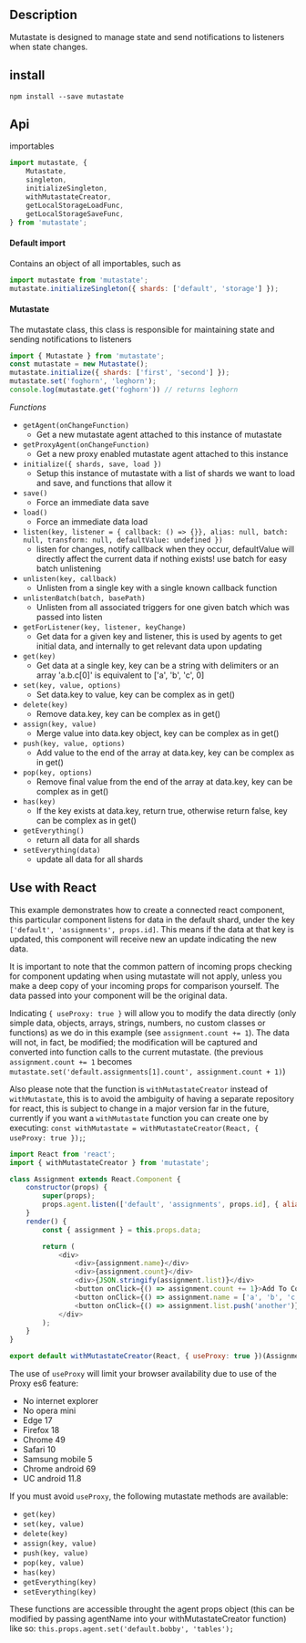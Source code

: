 ## Description

Mutastate is designed to manage state and send notifications to listeners when state changes.

## install

`npm install --save mutastate`

## Api

importables
```javascript
import mutastate, {
    Mutastate,
    singleton,
    initializeSingleton,
    withMutastateCreator,
    getLocalStorageLoadFunc,
    getLocalStorageSaveFunc,
} from 'mutastate';
```

#### Default import
Contains an object of all importables, such as
```javascript
import mutastate from 'mutastate';
mutastate.initializeSingleton({ shards: ['default', 'storage'] });
```

#### Mutastate
The mutastate class, this class is responsible for maintaining state and sending notifications to listeners
```javascript
import { Mutastate } from 'mutastate';
const mutastate = new Mutastate();
mutastate.initialize({ shards: ['first', 'second'] });
mutastate.set('foghorn', 'leghorn');
console.log(mutastate.get('foghorn')) // returns leghorn
```

*Functions*
* `getAgent(onChangeFunction)`
    * Get a new mutastate agent attached to this instance of mutastate
* `getProxyAgent(onChangeFunction)`
    * Get a new proxy enabled mutastate agent attached to this instance
* `initialize({ shards, save, load })`
    * Setup this instance of mutastate with a list of shards we want to load and save, and functions that allow it
* `save()`
    * Force an immediate data save
* `load()`
    * Force an immediate data load
* `listen(key, listener = { callback: () => {}}, alias: null, batch: null, transform: null, defaultValue: undefined })`
    * listen for changes, notify callback when they occur, defaultValue will directly affect the current data if nothing exists! use batch for easy batch unlistening
* `unlisten(key, callback)`
    * Unlisten from a single key with a single known callback function
* `unlistenBatch(batch, basePath)`
    * Unlisten from all associated triggers for one given batch which was passed into listen
* `getForListener(key, listener, keyChange)`
    * Get data for a given key and listener, this is used by agents to get initial data, and internally to get relevant data upon updating
* `get(key)`
    * Get data at a single key, key can be a string with delimiters or an array 'a.b.c[0]' is equivalent to ['a', 'b', 'c', 0]
* `set(key, value, options)`
    * Set data.key to value, key can be complex as in get()
* `delete(key)`
    * Remove data.key, key can be complex as in get()
* `assign(key, value)`
    * Merge value into data.key object, key can be complex as in get()
* `push(key, value, options)`
    * Add value to the end of the array at data.key, key can be complex as in get()
* `pop(key, options)`
    * Remove final value from the end of the array at data.key, key can be complex as in get()
* `has(key)`
    * If the key exists at data.key, return true, otherwise return false, key can be complex as in get()
* `getEverything()`
    * return all data for all shards
* `setEverything(data)`
    * update all data for all shards

## Use with React

This example demonstrates how to create a connected react component, this particular component listens for data in the default shard, under the key `['default', 'assignments', props.id]`. This means if the data at that key is updated, this component will receive new an update indicating the new data.

It is important to note that the common pattern of incoming props checking for component updating when using mutastate will not apply, unless you make a deep copy of your incoming props for comparison yourself. The data passed into your component will be the original data.

Indicating `{ useProxy: true }` will allow you to modify the data directly (only simple data, objects, arrays, strings, numbers, no custom classes or functions) as we do in this example (see `assignment.count += 1`). The data will not, in fact, be modified; the modification will be captured and converted into function calls to the current mutastate. (the previous `assignment.count += 1` becomes `mutastate.set('default.assignments[1].count', assignment.count + 1)`)

Also please note that the function is `withMutastateCreator` instead of `withMutastate`, this is to avoid the ambiguity of having a separate repository for react, this is subject to change in a major version far in the future, currently if you want a `withMutastate` function you can create one by executing: `const withMutastate = withMutastateCreator(React, { useProxy: true });`;

```javascript
import React from 'react';
import { withMutastateCreator } from 'mutastate';

class Assignment extends React.Component {
    constructor(props) {
        super(props);
        props.agent.listen(['default', 'assignments', props.id], { alias: 'assignment', defaultValue: { name: 'john', count: 0, list: [] } });
    }
    render() {
        const { assignment } = this.props.data;

        return (
            <div>
                <div>{assignment.name}</div>
                <div>{assignment.count}</div>
                <div>{JSON.stringify(assignment.list)}</div>
                <button onClick={() => assignment.count += 1}>Add To Count</button>
                <button onClick={() => assignment.name = ['a', 'b', 'c'][Math.floor(Math.random() * 3)]}>Change Name</button>
                <button onClick={() => assignment.list.push('another')}>Add To List</button>
            </div>
        );
    }
}

export default withMutastateCreator(React, { useProxy: true })(Assignment);
```

The use of `useProxy` will limit your browser availability due to use of the Proxy es6 feature:
* No internet explorer
* No opera mini
* Edge 17
* Firefox 18
* Chrome 49
* Safari 10
* Samsung mobile 5
* Chrome android 69
* UC android 11.8

If you must avoid `useProxy`, the following mutastate methods are available:
* `get(key)`
* `set(key, value)`
* `delete(key)`
* `assign(key, value)`
* `push(key, value)`
* `pop(key, value)`
* `has(key)`
* `getEverything(key)`
* `setEverything(key)`

These functions are accessible throught the agent props object (this can be modified by passing agentName into your withMutastateCreator function) like so:
`this.props.agent.set('default.bobby', 'tables');`
